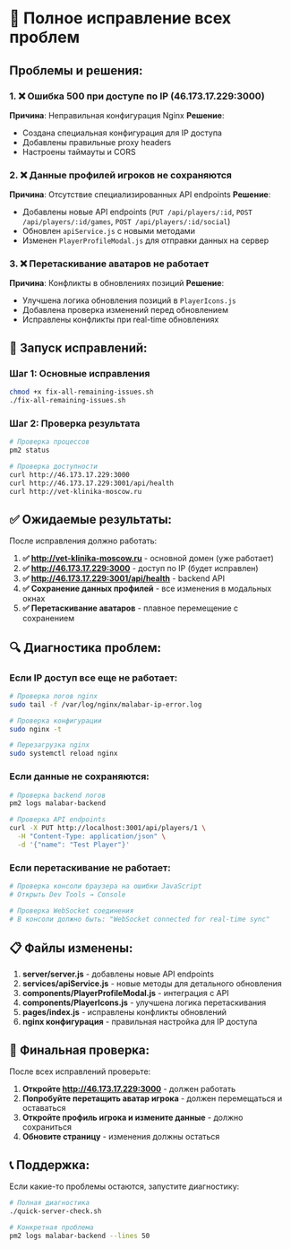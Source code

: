 # 🔧 Полное исправление всех проблем

## Проблемы и решения:

### 1. ❌ Ошибка 500 при доступе по IP (46.173.17.229:3000)
**Причина**: Неправильная конфигурация Nginx
**Решение**: 
- Создана специальная конфигурация для IP доступа
- Добавлены правильные proxy headers
- Настроены таймауты и CORS

### 2. ❌ Данные профилей игроков не сохраняются
**Причина**: Отсутствие специализированных API endpoints
**Решение**:
- Добавлены новые API endpoints (`PUT /api/players/:id`, `POST /api/players/:id/games`, `POST /api/players/:id/social`)
- Обновлен `apiService.js` с новыми методами
- Изменен `PlayerProfileModal.js` для отправки данных на сервер

### 3. ❌ Перетаскивание аватаров не работает
**Причина**: Конфликты в обновлениях позиций
**Решение**:
- Улучшена логика обновления позиций в `PlayerIcons.js`
- Добавлена проверка изменений перед обновлением
- Исправлены конфликты при real-time обновлениях

## 🚀 Запуск исправлений:

### Шаг 1: Основные исправления
```bash
chmod +x fix-all-remaining-issues.sh
./fix-all-remaining-issues.sh
```

### Шаг 2: Проверка результата
```bash
# Проверка процессов
pm2 status

# Проверка доступности
curl http://46.173.17.229:3000
curl http://46.173.17.229:3001/api/health
curl http://vet-klinika-moscow.ru
```

## ✅ Ожидаемые результаты:

После исправления должно работать:

1. **✅ http://vet-klinika-moscow.ru** - основной домен (уже работает)
2. **✅ http://46.173.17.229:3000** - доступ по IP (будет исправлен)
3. **✅ http://46.173.17.229:3001/api/health** - backend API
4. **✅ Сохранение данных профилей** - все изменения в модальных окнах
5. **✅ Перетаскивание аватаров** - плавное перемещение с сохранением

## 🔍 Диагностика проблем:

### Если IP доступ все еще не работает:
```bash
# Проверка логов nginx
sudo tail -f /var/log/nginx/malabar-ip-error.log

# Проверка конфигурации
sudo nginx -t

# Перезагрузка nginx
sudo systemctl reload nginx
```

### Если данные не сохраняются:
```bash
# Проверка backend логов
pm2 logs malabar-backend

# Проверка API endpoints
curl -X PUT http://localhost:3001/api/players/1 \
  -H "Content-Type: application/json" \
  -d '{"name": "Test Player"}'
```

### Если перетаскивание не работает:
```bash
# Проверка консоли браузера на ошибки JavaScript
# Открыть Dev Tools → Console

# Проверка WebSocket соединения
# В консоли должно быть: "WebSocket connected for real-time sync"
```

## 📋 Файлы изменены:

1. **server/server.js** - добавлены новые API endpoints
2. **services/apiService.js** - новые методы для детального обновления
3. **components/PlayerProfileModal.js** - интеграция с API
4. **components/PlayerIcons.js** - улучшена логика перетаскивания
5. **pages/index.js** - исправлены конфликты обновлений
6. **nginx конфигурация** - правильная настройка для IP доступа

## 🎯 Финальная проверка:

После всех исправлений проверьте:

1. **Откройте http://46.173.17.229:3000** - должен работать
2. **Попробуйте перетащить аватар игрока** - должен перемещаться и оставаться
3. **Откройте профиль игрока и измените данные** - должно сохраниться
4. **Обновите страницу** - изменения должны остаться

## 📞 Поддержка:

Если какие-то проблемы остаются, запустите диагностику:
```bash
# Полная диагностика
./quick-server-check.sh

# Конкретная проблема
pm2 logs malabar-backend --lines 50
```
